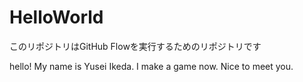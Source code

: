 # HelloWorld
このリポジトリはGitHub Flowを実行するためのリポジトリです

hello! 
My name is Yusei Ikeda.
I make a game now.
Nice to meet you.
